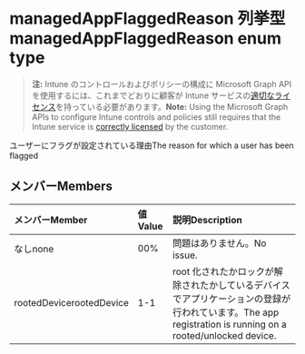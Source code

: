 # <a name="managedappflaggedreason-enum-type"></a><span data-ttu-id="c1971-101">managedAppFlaggedReason 列挙型</span><span class="sxs-lookup"><span data-stu-id="c1971-101">managedAppFlaggedReason enum type</span></span>

> <span data-ttu-id="c1971-102">**注:** Intune のコントロールおよびポリシーの構成に Microsoft Graph API を使用するには、これまでどおりに顧客が Intune サービスの[適切なライセンス](https://go.microsoft.com/fwlink/?linkid=839381)を持っている必要があります。</span><span class="sxs-lookup"><span data-stu-id="c1971-102">**Note:** Using the Microsoft Graph APIs to configure Intune controls and policies still requires that the Intune service is [correctly licensed](https://go.microsoft.com/fwlink/?linkid=839381) by the customer.</span></span>

<span data-ttu-id="c1971-103">ユーザーにフラグが設定されている理由</span><span class="sxs-lookup"><span data-stu-id="c1971-103">The reason for which a user has been flagged</span></span>
## <a name="members"></a><span data-ttu-id="c1971-104">メンバー</span><span class="sxs-lookup"><span data-stu-id="c1971-104">Members</span></span>
|<span data-ttu-id="c1971-105">メンバー</span><span class="sxs-lookup"><span data-stu-id="c1971-105">Member</span></span>|<span data-ttu-id="c1971-106">値</span><span class="sxs-lookup"><span data-stu-id="c1971-106">Value</span></span>|<span data-ttu-id="c1971-107">説明</span><span class="sxs-lookup"><span data-stu-id="c1971-107">Description</span></span>|
|:---|:---|:---|
|<span data-ttu-id="c1971-108">なし</span><span class="sxs-lookup"><span data-stu-id="c1971-108">none</span></span>|<span data-ttu-id="c1971-109">0</span><span class="sxs-lookup"><span data-stu-id="c1971-109">0%</span></span>|<span data-ttu-id="c1971-110">問題はありません。</span><span class="sxs-lookup"><span data-stu-id="c1971-110">No issue.</span></span>|
|<span data-ttu-id="c1971-111">rootedDevice</span><span class="sxs-lookup"><span data-stu-id="c1971-111">rootedDevice</span></span>|<span data-ttu-id="c1971-112">1</span><span class="sxs-lookup"><span data-stu-id="c1971-112">-1</span></span>|<span data-ttu-id="c1971-113">root 化されたかロックが解除されたかしているデバイスでアプリケーションの登録が行われています。</span><span class="sxs-lookup"><span data-stu-id="c1971-113">The app registration is running on a rooted/unlocked device.</span></span>|



